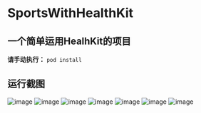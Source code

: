 # SportsWithHealthKit

## 一个简单运用HealhKit的项目
**请手动执行：**
`pod install`

## 运行截图
![image](https://user-images.githubusercontent.com/37449310/111621358-de9c8f80-8822-11eb-86e3-e6e7c6c942b2.png)
![image](https://user-images.githubusercontent.com/37449310/111621824-64203f80-8823-11eb-82fb-e94436be5b36.png)
![image](https://user-images.githubusercontent.com/37449310/111621917-82863b00-8823-11eb-886a-975717a4acf7.png)
![image](https://user-images.githubusercontent.com/37449310/111621949-8f0a9380-8823-11eb-861a-1a35d9d88b62.png)
![image](https://user-images.githubusercontent.com/37449310/111621970-9762ce80-8823-11eb-8ca0-3ff6bd1e0910.png)
![image](https://user-images.githubusercontent.com/37449310/111621983-9a5dbf00-8823-11eb-9040-144d0d4a9dda.png)
![image](https://user-images.githubusercontent.com/37449310/111621988-9cc01900-8823-11eb-8720-d016d2707e76.png)
